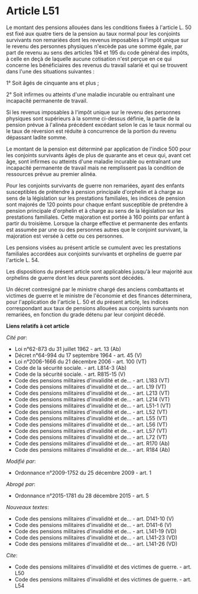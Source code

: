 # Article L51

Le montant des pensions allouées dans les conditions fixées à l'article L. 50 est fixé aux quatre tiers de la pension au taux
normal pour les conjoints survivants non remariées dont les revenus imposables à l'impôt unique sur le revenu des personnes
physiques n'excède pas une somme égale, par part de revenu au sens des articles 194 et 195 du code général des impôts, à
celle en deçà de laquelle aucune cotisation n'est perçue en ce qui concerne les bénéficiaires des revenus du travail salarié
et qui se trouvent dans l'une des situations suivantes : 

1° Soit âgés de cinquante ans et plus ; 

2° Soit infirmes ou atteints d'une maladie incurable ou entraînant une incapacité permanente de travail. 

Si les revenus imposables à l'impôt unique sur le revenu des personnes physiques sont supérieurs à la somme ci-dessus
définie, la partie de la pension prévue à l'alinéa précédent excédant selon le cas le taux normal ou le taux de réversion est
réduite à concurrence de la portion du revenu dépassant ladite somme. 

Le montant de la pension est déterminé par application de l'indice 500 pour les conjoints survivants âgés de plus de quarante
ans et ceux qui, avant cet âge, sont infirmes ou atteints d'une maladie incurable ou entraînant une incapacité permanente de
travail mais ne remplissent pas la condition de ressources prévue au premier alinéa. 

Pour les conjoints survivants de guerre non remariées, ayant des enfants susceptibles de prétendre à pension principale
d'orphelin et à charge au sens de la législation sur les prestations familiales, les indices de pension sont majorés de 120
points pour chaque enfant susceptible de prétendre à pension principale d'orphelin et à charge au sens de la législation sur
les prestations familiales. Cette majoration est portée à 160 points par enfant à partir du troisième. Lorsque la charge
effective et permanente des enfants est assumée par une ou des personnes autres que le conjoint survivant, la majoration est
versée à cette ou ces personnes. 

Les pensions visées au présent article se cumulent avec les prestations familiales accordées aux conjoints survivants et
orphelins de guerre par l'article L. 54. 

Les dispositions du présent article sont applicables jusqu'à leur majorité aux orphelins de guerre dont les deux parents sont
décédés. 

Un décret contresigné par le ministre chargé des anciens combattants et victimes de guerre et le ministre de l'économie et
des finances déterminera, pour l'application de l'article L. 50 et du présent article, les indices correspondant aux taux de
pensions allouées aux conjoints survivants non remariées, en fonction du grade détenu par leur conjoint décédé.

**Liens relatifs à cet article**

_Cité par_:

  - Loi n°62-873 du 31 juillet 1962 - art. 13 (Ab)
  - Décret n°64-994 du 17 septembre 1964 - art. 45 (V)
  - Loi n°2006-1666 du 21 décembre 2006 - art. 100 (VT)
  - Code de la sécurité sociale. - art. L814-3 (Ab)
  - Code de la sécurité sociale. - art. R815-15 (V)
  - Code des pensions militaires d'invalidité et de... - art. L183 (VT)
  - Code des pensions militaires d'invalidité et de... - art. L19 (VT)
  - Code des pensions militaires d'invalidité et de... - art. L213 (VT)
  - Code des pensions militaires d'invalidité et de... - art. L214 (VT)
  - Code des pensions militaires d'invalidité et de... - art. L51-1 (VT)
  - Code des pensions militaires d'invalidité et de... - art. L52 (VT)
  - Code des pensions militaires d'invalidité et de... - art. L55 (VT)
  - Code des pensions militaires d'invalidité et de... - art. L56 (VT)
  - Code des pensions militaires d'invalidité et de... - art. L57 (VT)
  - Code des pensions militaires d'invalidité et de... - art. L72 (VT)
  - Code des pensions militaires d'invalidité et de... - art. R170 (Ab)
  - Code des pensions militaires d'invalidité et de... - art. R184 (Ab)

_Modifié par_:

  - Ordonnance n°2009-1752 du 25 décembre 2009 - art. 1

_Abrogé par_:

  - Ordonnance n°2015-1781 du 28 décembre 2015 - art. 5

_Nouveaux textes_:

  - Code des pensions militaires d'invalidité et de... - art. D141-10 (V)
  - Code des pensions militaires d'invalidité et de... - art. D141-6 (V)
  - Code des pensions militaires d'invalidité et de... - art. L141-19 (VD)
  - Code des pensions militaires d'invalidité et de... - art. L141-23 (VD)
  - Code des pensions militaires d'invalidité et de... - art. L141-26 (VD)

_Cite_:

  - Code des pensions militaires d'invalidité et des victimes de guerre. - art. L50
  - Code des pensions militaires d'invalidité et des victimes de guerre. - art. L54
